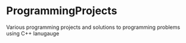 # ProgrammingProjects
Various programming projects and solutions to programming problems using C++ lanugauge
